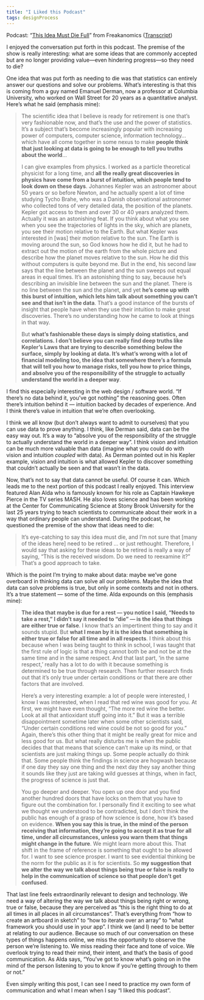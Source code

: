 ```yaml
---
title: "I Liked this Podcast"
tags: designProcess
---
```


Podcast: “[This Idea Must Die Full](http://freakonomics.com/podcast/this-idea-must-die-a-new-freakonomics-radio-podcast/)” from Freakanomics ([Transcript](http://freakonomics.com/2015/03/05/this-idea-must-die-full-transcript/?preview=true))

I enjoyed the conversation put forth in this podcast.  The premise of the show is really interesting: what are some ideas that are commonly accepted but are no longer providing value—even hindering progress—so they need to die?

One idea that was put forth as needing to die was that statistics can entirely answer our questions and solve our problems. What’s interesting is that this is coming from a guy named Emanuel Derman, now a professor at Columbia University, who worked on Wall Street for 20 years as a quantitative analyst. Here’s what he said (emphasis mine):

> The scientific idea that I believe is ready for retirement is one that’s very fashionable now, and that’s the use and the power of statistics. It’s a subject that’s become increasingly popular with increasing power of computers, computer science, information technology…which have all come together in some nexus to make **people think that just looking at data is going to be enough to tell you truths about the world**…  
>   
> I can give examples from physics. I worked as a particle theoretical physicist for a long time, and **all the really great discoveries in physics have come from a burst of intuition, which people tend to look down on these days**. Johannes Kepler was an astronomer about 50 years or so before Newton, and he actually spent a lot of time studying Tycho Brahe, who was a Danish observational astronomer who collected tons of very detailed data, the position of the planets. Kepler got access to them and over 30 or 40 years analyzed them. Actually it was an astonishing feat. If you think about what you see when you see the trajectories of lights in the sky, which are planets, you see their motion relative to the Earth. But what Kepler was interested in [was] their motion relative to the sun. The Earth is moving around the sun, so God knows how he did it, but he had to extract out the motion of the earth from the whole picture and describe how the planet moves relative to the sun. How he did this without computers is quite beyond me. But in the end, his second law says that the line between the planet and the sun sweeps out equal areas in equal times. It’s an astonishing thing to say, because he’s describing an invisible line between the sun and the planet. There is no line between the sun and the planet, and yet **he’s come up with this burst of intuition, which lets him talk about something you can’t see and that isn’t in the data**. That’s a good instance of the bursts of insight that people have when they use their intuition to make great discoveries. There’s no understanding how he came to look at things in that way.  
>   
> But **what’s fashionable these days is simply doing statistics, and correlations. I don’t believe you can really find deep truths like Kepler’s Laws that are trying to describe something below the surface, simply by looking at data. It’s what’s wrong with a lot of financial modeling too, the idea that somewhere there’s a formula that will tell you how to manage risks, tell you how to price things, and absolve you of the responsibility of the struggle to actually understand the world in a deeper way**.  

I find this especially interesting in the web design / software world. “If there’s no data behind it, you’ve got nothing” the reasoning goes. Often there’s intuition behind it — intuition backed by decades of experience. And I think there’s value in intuition that we’re often overlooking. 

I think we all know (but don’t always want to admit to ourselves) that you can use data to prove anything. I think, like Derman said, data can be the easy way out. It’s a way to “absolve you of the responsibility of the struggle to actually understand the world in a deeper way”.  I think vision and intuition can be much more valuable than data (imagine what you could do with vision and intuition *coupled* with data). As Derman pointed out in his Kepler example, vision and intuition is what allowed Kepler to discover something that couldn’t actually be seen and that wasn’t in the data.

Now, that’s not to say that data cannot be useful. Of course it can. Which leads me to the next portion of this podcast I really enjoyed. This interview featured Alan Alda who is famously known for his role as Captain Hawkeye Pierce in the TV series MASH. He also loves science and has been working at the Center for Communicating Science at Stony Brook University for the last 25 years trying to teach scientists to communicate about their work in a way that ordinary people can understand. During the podcast, he questioned the premise of the show that ideas need to die:

> It’s eye-catching to say this idea must die, and I’m not sure that [many of the ideas here] need to be retired … or just rethought. Therefore, I would say that asking for these ideas to be retired is really a way of saying, “This is the received wisdom. Do we need to reexamine it?” That’s a good approach to take.  

Which is the point I’m trying to make about data: maybe we’ve gone overboard in thinking data can solve all our problems. Maybe the idea that data can solve problems is true, but only in some contexts and not in others.   It’s a true statement — some of the time. Alda expounds on this (emphasis mine):

> **The idea that maybe is due for a rest — you notice I said, “Needs to take a rest,” I didn’t say it needed to “die” — is the idea that things are either true or false**. I know that’s an impertinent thing to say and it sounds stupid. But **what I mean by it is the idea that something is either true or false for all time and in all respects**. I think about this because when I was being taught to think in school, I was taught that the first rule of logic is that a thing cannot both be and not be at the same time and in the same respect. And that last part, ‘in the same respect,’ really has a lot to do with it because something is determined to be true through research. Then further research finds out that it’s only true under certain conditions or that there are other factors that are involved.  
>   
> Here’s a very interesting example: a lot of people were interested, I know I was interested, when I read that red wine was good for you. At first, we might have even thought, “The more red wine the better. Look at all that antioxidant stuff going into it.” But it was a terrible disappointment sometime later when some other scientists said, “Under certain conditions red wine could be not so good for you.” Again, there’s this other thing that it might be really great for mice and less good for us. But what really disturbs me is when the public decides that that means that science can’t make up its mind, or that scientists are just making things up. Some people actually do think that. Some people think the findings in science are hogwash because if one day they say one thing and the next day they say another thing it sounds like they just are taking wild guesses at things, when in fact, the progress of science is just that.  
>   
> You go deeper and deeper. You open up one door and you find another hundred doors that have locks on them that you have to figure out the combination for. I personally find it exciting to see what we thought we understood to be contradicted, but I don’t think the public has enough of a grasp of how science is done, how it’s based on evidence. **When you say this is true, in the mind of the person receiving that information, they’re going to accept it as true for all time, under all circumstances, unless you warn them that things might change in the future**. We might learn more about this. That shift in the frame of reference is something that ought to be allowed for. I want to see science prosper. I want to see evidential thinking be the norm for the public as it is for scientists. So **my suggestion that we alter the way we talk about things being true or false is really to help in the communication of science so that people don’t get confused**.  

That last line feels extraordinarily relevant to design and technology.  We need a way of altering the way we talk about things being right or wrong, true or false, because they are perceived as “this is the right thing to do at all times in all places in all circumstances”. That’s everything from “how to create an artboard in sketch” to “how to iterate over an array” to “what framework you should use in your app”. I think we (and I) need to be better at relating to our audience. Because so much of our conversation on these types of things happens online, we miss the opportunity to observe the person we’re listening to. We miss reading their face and tone of voice. We overlook trying to read their mind, their intent, and that’s the basis of good communication. As Alda says, “You’ve got to know what’s going on in the mind of the person listening to you to know if you’re getting through to them or not.”

Even simply writing this post, I can see I need to practice my own form of communication and what I mean when I say “I liked this podcast”.
